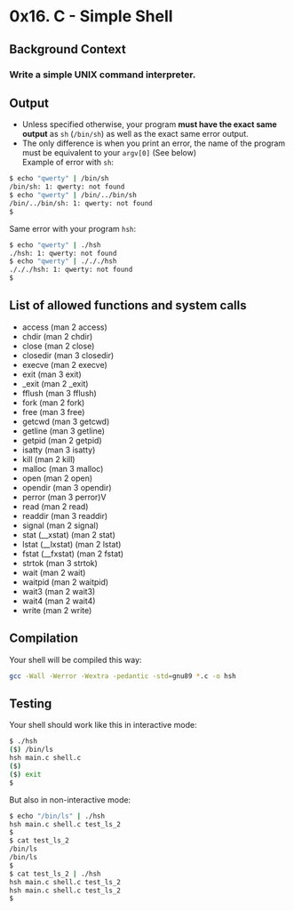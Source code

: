 # 0x16. C - Simple Shell
## Background Context
### Write a simple UNIX command interpreter.

## Output
*    Unless specified otherwise, your program __must have the exact same output__ as `sh` (`/bin/sh`) as well as the exact same error output.<br>
*    The only difference is when you print an error, the name of the program must be equivalent to your `argv[0]` (See below)<br>
Example of error with `sh`:<br>
```bash
$ echo "qwerty" | /bin/sh
/bin/sh: 1: qwerty: not found
$ echo "qwerty" | /bin/../bin/sh
/bin/../bin/sh: 1: qwerty: not found
$
```
Same error with your program `hsh`:<br>
```bash
$ echo "qwerty" | ./hsh
./hsh: 1: qwerty: not found
$ echo "qwerty" | ./././hsh
./././hsh: 1: qwerty: not found
$
```
## List of allowed functions and system calls
* access (man 2 access)<br>
* chdir (man 2 chdir)<br>
* close (man 2 close)<br>
* closedir (man 3 closedir)<br>
* execve (man 2 execve)<br>
* exit (man 3 exit)<br>
* _exit (man 2 _exit)<br>
* fflush (man 3 fflush)<br>
* fork (man 2 fork)<br>
* free (man 3 free)<br>
* getcwd (man 3 getcwd)<br>
* getline (man 3 getline)<br>
* getpid (man 2 getpid)<br>
* isatty (man 3 isatty)<br>
* kill (man 2 kill)<br>
* malloc (man 3 malloc)<br>
* open (man 2 open)<br>
* opendir (man 3 opendir)<br>
* perror (man 3 perror)V
* read (man 2 read)<br>
* readdir (man 3 readdir)<br>
* signal (man 2 signal)<br>
* stat (__xstat) (man 2 stat)<br>
* lstat (__lxstat) (man 2 lstat)<br>
* fstat (__fxstat) (man 2 fstat)<br>
* strtok (man 3 strtok)<br>
* wait (man 2 wait)<br>
* waitpid (man 2 waitpid)<br>
* wait3 (man 2 wait3)<br>
* wait4 (man 2 wait4)<br>
* write (man 2 write)<br>

## Compilation
Your shell will be compiled this way:<br>
```bash
gcc -Wall -Werror -Wextra -pedantic -std=gnu89 *.c -o hsh
```

## Testing 
Your shell should work like this in interactive mode:<br>
```bash
$ ./hsh
($) /bin/ls
hsh main.c shell.c
($)
($) exit
$
```
But also in non-interactive mode:<br>
```bash
$ echo "/bin/ls" | ./hsh
hsh main.c shell.c test_ls_2
$
$ cat test_ls_2
/bin/ls
/bin/ls
$
$ cat test_ls_2 | ./hsh
hsh main.c shell.c test_ls_2
hsh main.c shell.c test_ls_2
$
```
